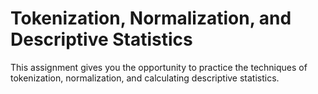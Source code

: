 # Tokenization, Normalization, and Descriptive Statistics

This assignment gives you the opportunity to practice the techniques of  tokenization, normalization, and calculating descriptive statistics.

